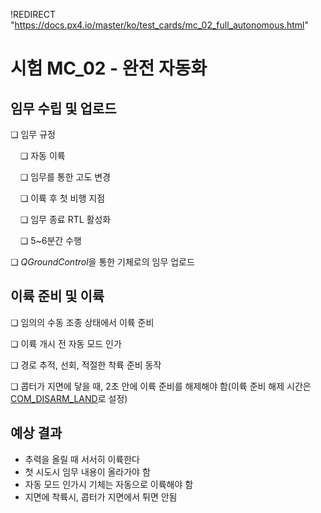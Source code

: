 !REDIRECT "https://docs.px4.io/master/ko/test_cards/mc_02_full_autonomous.html"

# 시험 MC_02 - 완전 자동화

## 임무 수립 및 업로드

❏ 임무 규정

&nbsp;&nbsp;&nbsp;&nbsp;❏ 자동 이륙

&nbsp;&nbsp;&nbsp;&nbsp;❏ 임무를 통한 고도 변경

&nbsp;&nbsp;&nbsp;&nbsp;❏ 이륙 후 첫 비행 지점

&nbsp;&nbsp;&nbsp;&nbsp;❏ 임무 종료 RTL 활성화

&nbsp;&nbsp;&nbsp;&nbsp;❏ 5~6분간 수행

❏ *QGroundControl*을 통한 기체로의 임무 업로드

## 이륙 준비 및 이륙

❏ 임의의 수동 조종 상태에서 이륙 준비

❏ 이륙 개시 전 자동 모드 인가

❏ 경로 추적, 선회, 적절한 착륙 준비 동작

❏ 콥터가 지면에 닿을 때, 2초 안에 이륙 준비를 해제해야 함(이륙 준비 해제 시간은 [COM_DISARM_LAND](../advanced/parameter_reference.md#COM_DISARM_LAND)로 설정)

## 예상 결과

- 추력을 올릴 때 서서히 이륙한다
- 첫 시도시 임무 내용이 올라가야 함
- 자동 모드 인가시 기체는 자동으로 이륙해야 함
- 지면에 착륙시, 콥터가 지면에서 튀면 안됨

<!-- 
MC_002 - Full autonomous

-   Make sure the auto-disarm is enabled
-   QGC open test1_mission.plan and sync to the vehicle
-   Takeoff from QGC start mission slider
-   Check the vehicle completes the mission
-   Let the vehicle to auto land, take manual control if needed and explain the reason in log description.
-   Check the vehicle disarms by itself.
-->